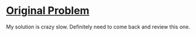 # [Original Problem](https://leetcode.com/problems/reshape-the-matrix/description/)

My solution is crazy slow. Definitely need to come back and review this one.
